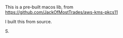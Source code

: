 This is a pre-built macos lib, from https://github.com/JackOfMostTrades/aws-kms-pkcs11

I built this from source.

S.
